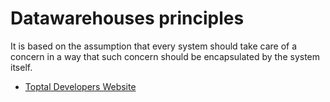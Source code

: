 # Datawarehouses principles

It is based on the assumption that every system should take care of a concern in a way that such concern should be encapsulated by the system itself.

- [Toptal Developers Website](https://www.toptal.com/data-science/data-warehouse-concepts-principles)
